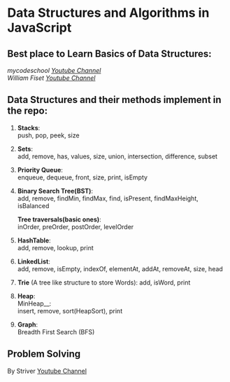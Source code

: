 # Data Structures and Algorithms in JavaScript

## Best place to Learn Basics of Data Structures:

_mycodeschool [Youtube Channel](https://www.youtube.com/user/mycodeschool/playlists)_  
_William Fiset [Youtube Channel](https://www.youtube.com/c/WilliamFiset-videos/playlists)_

## Data Structures and their methods implement in the repo:

1. **Stacks**:  
   push, pop, peek, size

1. **Sets**:  
   add, remove, has, values, size, union, intersection, difference, subset

1. **Priority Queue**:  
   enqueue, dequeue, front, size, print, isEmpty

1. **Binary Search Tree(BST)**:  
   add, remove, findMin, findMax, find, isPresent, findMaxHeight, isBalanced

   **Tree traversals(basic ones)**:  
    inOrder, preOrder, postOrder, levelOrder

1. **HashTable**:  
   add, remove, lookup, print

1. **LinkedList**:  
   add, remove, isEmpty, indexOf, elementAt, addAt, removeAt, size, head

1. **Trie** (A tree like structure to store Words):
   add, isWord, print

1. **Heap**:  
   MinHeap\_\_:  
   insert, remove, sort(HeapSort), print

1. **Graph**:  
   Breadth First Search (BFS)

## Problem Solving

By Striver [Youtube Channel](https://www.youtube.com/@takeUforward/playlists)
